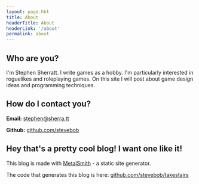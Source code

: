 ```yaml
---
layout: page.hbt
title: About
headerTitle: About
headerLink: '/about'
permalink: about
---
```


## Who are you?

I'm Stephen Sherratt. I write games as a hobby. I'm particularly interested in
roguelikes and roleplaying games. On this site I will post about game design
ideas and programming techniques.


## How do I contact you?

**Email:** [stephen@sherra.tt](stephen@sherra.tt)

**Github:** [github.com/stevebob](https://github.com/stevebob)


## Hey that's a pretty cool blog! I want one like it!

This blog is made with [MetalSmith](http://www.metalsmith.io) - a static site generator.

The code that generates this blog is here: [github.com/stevebob/takestairs](https://github.com/stevebob/takestairs)
